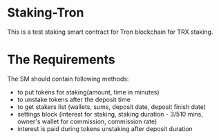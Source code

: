 # Staking-Tron

This is a test staking smart contract for Tron blockchain for TRX staking.

# The Requirements

The SM should contain following methods:

-   to put tokens for staking(amount, time in minutes)
-   to unstake tokens after the deposit time
-   to get stakers list (wallets, sums, deposit date, deposit finish date)
-   settings block (interest for staking, staking duration - 3/510 mins, owner's wallet for commission, commission rate)
-   interest is paid during tokens unstaking after deposit duration
